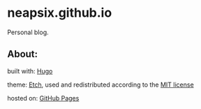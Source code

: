 # neapsix.github.io
Personal blog.

## About:
built with: [Hugo](https://gohugo.io/)

theme: [Etch](https://github.com/LukasJoswiak/etch), used and redistributed according to the [MIT license](https://opensource.org/licenses/MIT)

hosted on: [GitHub Pages](https://pages.github.com/)
